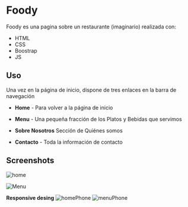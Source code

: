 # Foody

Foody es una pagina sobre un restaurante (imaginario) realizada con:
- HTML
- CSS
- Boostrap
- JS

## Uso
Una vez en la página de inicio, dispone de tres enlaces en la barra de navegación

- **Home** -  Para volver a la página de inicio

- **Menu** - Una pequeña fracción de los Platos y Bebidas que servimos

- **Sobre Nosotros** Sección de Quiénes somos
- **Contacto** - Toda la información de contacto

## Screenshots
![home](https://i.postimg.cc/15CxSK26/shot-2022-12-31-01-53-07.png)

![Menu](https://i.postimg.cc/fTbF89yb/shot-2022-12-31-01-54-40.png)

**Responsive desing**
![homePhone](https://i.postimg.cc/Z5Sw1vK3/shot-2022-12-31-01-56-11.png)
![menuPhone](https://i.postimg.cc/d0Smthv5/shot-2022-12-31-01-57-08.png)
